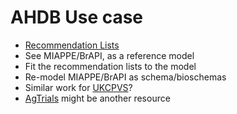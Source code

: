 # AHDB Use case

  * [Recommendation Lists](https://projectblue.blob.core.windows.net/media/Default/Imported%20Publication%20Docs/AHDB%20Cereals%20&%20Oilseeds/Varieties/RL2019-20%20(online)/AHDB%20Recommended%20Lists%20for%20cereals%20and%20oilseeds%202019-2020.pdf)
  * See MIAPPE/BrAPI, as a reference model
  * Fit the recommendation lists to the model
  * Re-model MIAPPE/BrAPI as schema/bioschemas
  * Similar work for [UKCPVS](https://projectblue.blob.core.windows.net/media/Default/Imported%20Publication%20Docs/AHDB%20Cereals%20&%20Oilseeds/Disease/UKCPVS/UKCPVS%20Annual%20Report%202018.pdf)?
  * [AgTrials](http://agtrials.org/) might be another resource
